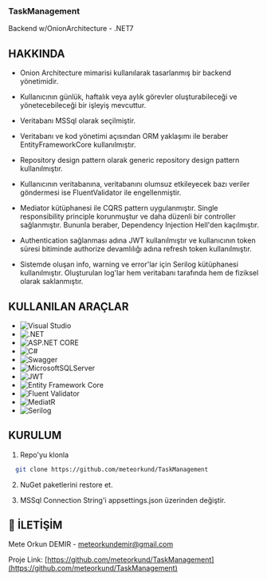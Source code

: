 ### TaskManagement
Backend w/OnionArchitecture - .NET7

## HAKKINDA
- Onion Architecture mimarisi kullanılarak tasarlanmış bir backend yönetimidir.
- Kullanıcının günlük, haftalık veya aylık görevler oluşturabileceği ve yönetecebileceği bir işleyiş mevcuttur.
- Veritabanı MSSql olarak seçilmiştir.
- Veritabanı ve kod yönetimi açısından ORM yaklaşımı ile beraber EntityFrameworkCore kullanılmıştır.
- Repository design pattern olarak generic repository design pattern kullanılmıştır.
- Kullanıcının veritabanına, veritabanını olumsuz etkileyecek bazı veriler göndermesi ise FluentValidator ile engellenmiştir.
- Mediator kütüphanesi ile CQRS pattern uygulanmıştır. Single responsibility principle korunmuştur ve daha düzenli bir controller sağlanmıştır. Bununla beraber, Dependency Injection Hell'den kaçılmıştır.

- Authentication sağlanması adına JWT kullanılmıştır ve kullanıcının token süresi bitiminde authorize devamlılığı adına refresh token kullanılmıştır.
- Sistemde oluşan info, warning ve error'lar için Serilog kütüphanesi kullanılmıştır. Oluşturulan log'lar hem veritabanı tarafında hem de fiziksel olarak saklanmıştır.

## KULLANILAN ARAÇLAR
* ![Visual Studio](https://img.shields.io/badge/Visual%20Studio-5C2D91.svg?style=for-the-badge&logo=visual-studio&logoColor=white)
* ![.NET](https://img.shields.io/badge/.NET%207-5C2D91.svg?style=for-the-badge&logo=.net&logoColor=white)
* ![ASP.NET CORE](https://img.shields.io/badge/ASP.NET%20CORE-5C2D91.svg?style=for-the-badge&logo=.net&logoColor=white)
* ![C#](https://img.shields.io/badge/c%23-%23239120.svg?style=for-the-badge&logo=c-sharp&logoColor=white)
* ![Swagger](https://img.shields.io/badge/-Swagger-%23239120.svg?style=for-the-badge&logo=swagger&logoColor=white)
* ![MicrosoftSQLServer](https://img.shields.io/badge/Microsoft%20SQL%20Sever-CC2927?style=for-the-badge&logo=microsoft%20sql%20server&logoColor=white)
* ![JWT](https://img.shields.io/badge/JWT-black?style=for-the-badge&logo=JSON%20web%20tokens)
* ![Entity Framework Core](https://img.shields.io/badge/Entity%20Framework-blue?style=for-the-badge)
* ![Fluent Validator](https://img.shields.io/badge/Fluent%20Validator-blue?style=for-the-badge)
* ![MediatR](https://img.shields.io/badge/MediatR-blue?style=for-the-badge)
* ![Serilog](https://img.shields.io/badge/MediatR-blue?style=for-the-badge)


## KURULUM
1. Repo'yu klonla
```bash
  git clone https://github.com/meteorkund/TaskManagement
```
2. NuGet paketlerini restore et.

3. MSSql Connection String'i appsettings.json üzerinden değiştir.

## :handshake: İLETİŞİM
Mete Orkun DEMIR - meteorkundemir@gmail.com

Proje Link: [https://github.com/meteorkund/TaskManagement](https://github.com/meteorkund/TaskManagement)
